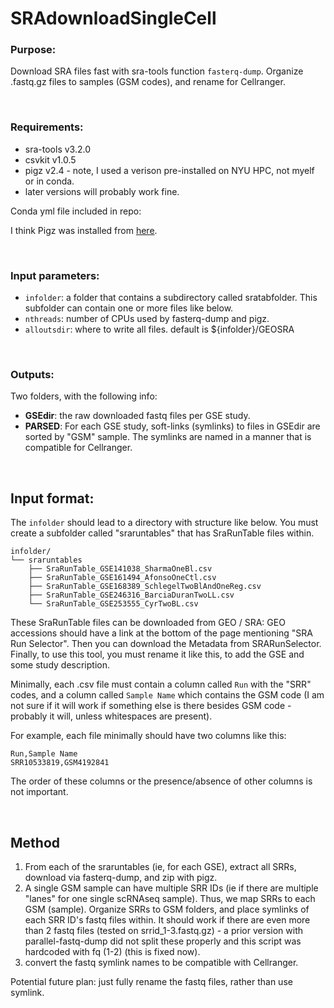 # SRAdownloadSingleCell

### Purpose: 
Download SRA files fast with sra-tools function `fasterq-dump`. Organize .fastq.gz files to samples (GSM codes), and rename for Cellranger. 

<br />

### Requirements: 
- sra-tools v3.2.0
- csvkit v1.0.5
- pigz v2.4 - note, I used a verison pre-installed on NYU HPC, not myelf or in conda.
- later versions will probably work fine.

Conda yml file included in repo: 

I think Pigz was installed from [here](https://zlib.net/pigz/).

<br />

### Input parameters: 
- `infolder`: a folder that contains a subdirectory called sratabfolder. This subfolder can contain one or more files like below.
- `nthreads`: number of CPUs used by fasterq-dump and pigz.
- `alloutsdir`: where to write all files. default is ${infolder}/GEOSRA


<br />

### Outputs: 
Two folders, with the following info:
- **GSEdir**: the raw downloaded fastq files per GSE study.
- **PARSED**: For each GSE study, soft-links (symlinks) to files in GSEdir are sorted by "GSM" sample. The symlinks are named in a manner that is compatible for Cellranger.

<br />

## Input format:

The `infolder` should lead to a directory with structure like below. You must create a subfolder called "sraruntables" that has SraRunTable files within.

```
infolder/
└── sraruntables
    ├── SraRunTable_GSE141038_SharmaOneBl.csv
    ├── SraRunTable_GSE161494_AfonsoOneCtl.csv
    ├── SraRunTable_GSE168389_SchlegelTwoBlAndOneReg.csv
    ├── SraRunTable_GSE246316_BarciaDuranTwoLL.csv
    └── SraRunTable_GSE253555_CyrTwoBL.csv
```

These SraRunTable files can be downloaded from GEO / SRA: GEO accessions should have a link at the bottom of the page mentioning "SRA Run Selector". Then you can download the Metadata from SRARunSelector. Finally, to use this tool, you must rename it like this, to add the GSE and some study description.


Minimally, each .csv file must contain a column called `Run` with the "SRR" codes, and a column called `Sample Name` which contains the GSM code (I am not sure if it will work if something else is there besides GSM code - probably it will, unless whitespaces are present).

For example, each file minimally should have two columns like this:

```
Run,Sample Name
SRR10533819,GSM4192841
```

The order of these columns or the presence/absence of other columns is not important.

<br />

## Method
1. From each of the sraruntables (ie, for each GSE), extract all SRRs, download via fasterq-dump, and zip with pigz.
2. A single GSM sample can have multiple SRR IDs (ie if there are multiple "lanes" for one single scRNAseq sample). Thus, we map SRRs to each GSM (sample). Organize SRRs to GSM folders, and place symlinks of each SRR ID's fastq files within. It should work if there are even more than 2 fastq files (tested on srrid_1-3.fastq.gz) - a prior version with parallel-fastq-dump did not split these properly and this script was hardcoded with fq (1-2) (this is fixed now).
3. convert the fastq symlink names to be compatible with Cellranger.

Potential future plan: just fully rename the fastq files, rather than use symlink.
